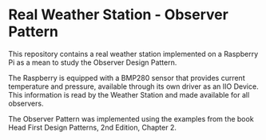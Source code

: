 # Real Weather Station - Observer Pattern
This repository contains a real weather station implemented on a Raspberry Pi as a mean to study the Observer Design Pattern.

The Raspberry is equipped with a BMP280 sensor that provides current temperature and pressure, available through its own driver as an IIO Device. This information is read by the Weather Station and made available for all observers.

The Observer Pattern was implemented using the examples from the book Head First Design Patterns, 2nd Edition, Chapter 2.
